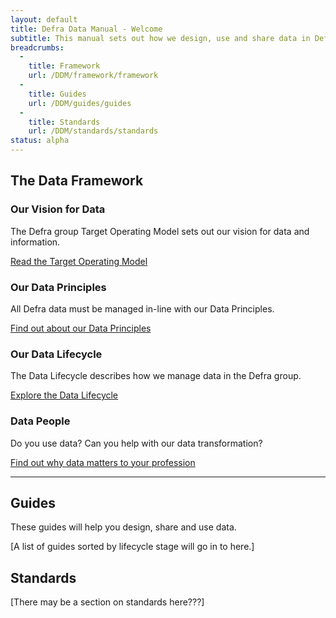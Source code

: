 ```yaml
---
layout: default
title: Defra Data Manual - Welcome
subtitle: This manual sets out how we design, use and share data in Defra group.
breadcrumbs:
  -
    title: Framework
    url: /DDM/framework/framework
  -
    title: Guides
    url: /DDM/guides/guides
  -
    title: Standards
    url: /DDM/standards/standards
status: alpha
---
```


## The Data Framework

### Our Vision for Data

The Defra group Target Operating Model sets out our vision for data and information.

[Read the Target Operating Model](https://intranet.defra.gov.uk/about-defra/what-we-do/strategy/target-operating-model)

### Our Data Principles

All Defra data must be managed in-line with our Data Principles.

[Find out about our Data Principles](/DDM/framework/principles)

### Our Data Lifecycle

The Data Lifecycle describes how we manage data in the Defra group.

[Explore the Data Lifecycle](/DDM/framework/lifecycle)

### Data People

Do you use data? Can you help with our data transformation?

[Find out why data matters to your profession]($)

***

## Guides

These guides will help you design, share and use data.

[A list of guides sorted by lifecycle stage will go in to here.]

## Standards

[There may be a section on standards here???]
